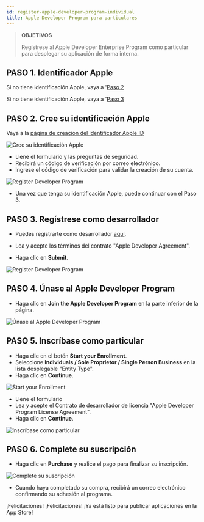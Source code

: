 ```yaml
---
id: register-apple-developer-program-individual
title: Apple Developer Program para particulares
---
```


> **OBJETIVOS**
> 
> Regístrese al Apple Developer Enterprise Program como particular para desplegar su aplicación de forma interna.

## PASO 1. Identificador Apple

Si no tiene identificación Apple, vaya a '[Paso 2](#step-2-create-your-apple-id)

Si no tiene identificación Apple, vaya a '[Paso 3](#step-3-register-as-a-developer)

## PASO 2. Cree su identificación Apple

Vaya a la [página de creación del identificador Apple ID](https://appleid.apple.com/)

![Cree su identificación Apple](assets/en/deploy-app-store/Apple-ID-Creation-Page-4D-for-iOS.png)

* Llene el formulario y las preguntas de seguridad.
* Recibirá un código de verificación por correo electrónico.
* Ingrese el código de verificación para validar la creación de su cuenta.

![Register Developer Program](assets/en/deploy-app-store/Register-developer-program-4D-for-iOS.png)

* Una vez que tenga su identificación Apple, puede continuar con el Paso 3.

## PASO 3. Regístrese como desarrollador

* Puedes registrarte como desarrollador [aquí](https://developer.apple.com/account/).

* Lea y acepte los términos del contrato "Apple Developer Agreement".
* Haga clic en **Submit**.

![Register Developer Program](assets/en/deploy-app-store/Register-developer-4D-for-iOS.png)

## PASO 4. Únase al Apple Developer Program

* Haga clic en **Join the Apple Developer Program** en la parte inferior de la página.

![Únase al Apple Developer Program](assets/en/deploy-app-store/Join-Apple-Developer-Program-individuals-4D-for-iOS.png)

## PASO 5. Inscríbase como particular

* Haga clic en el botón **Start your Enrollment**.
* Seleccione **Individuals / Sole Proprietor / Single Person Business** en la lista desplegable "Entity Type".
* Haga clic en **Continue**.

![Start your Enrollment](assets/en/deploy-app-store/Apple-Developer-Program-Individuals-4D-for-iOS.png)

* Llene el formulario
* Lea y acepte el Contrato de desarrollador de licencia "Apple Developer Program License Agreement".
* Haga clic en **Continue**.

![Inscríbase como particular](assets/en/deploy-app-store/Apple-Developer-Program-Enrollment-4D-for-iOS.png)

## PASO 6. Complete su suscripción

* Haga clic en **Purchase** y realice el pago para finalizar su inscripción.

![Complete su suscripción](assets/en/deploy-app-store/Complete-Purchase-Apple-Developer-Program-4D-for-iOS.png)

* Cuando haya completado su compra, recibirá un correo electrónico confirmando su adhesión al programa.

¡Felicitaciones! ¡Felicitaciones! ¡Ya está listo para publicar aplicaciones en la App Store!
